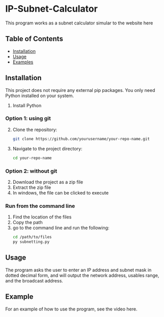 # IP-Subnet-Calculator

This program works as a subnet calculator simular to the website here

## Table of Contents

- [Installation](#installation)
- [Usage](#usage)
- [Examples](#examples)

## Installation

This project does not require any external pip packages. You only need Python installed on your system.

1. Install Python

### Option 1: using git
2. Clone the repository:

    ```sh
    git clone https://github.com/yourusername/your-repo-name.git
    ```

3. Navigate to the project directory:

    ```sh
    cd your-repo-name
    ```
### Option 2: without git
2. Download the project as a zip file
3. Extract the zip file
4. In windows, the file can be clicked to execute
### Run from the command line
1. Find the location of the files
2. Copy the path
3. go to the command line and run the following:
   ```sh
   cd /path/to/files
   py subnetting.py
   ```
## Usage

The program asks the user to enter an IP address and subnet mask in dotted decimal form, and will output the network address, usables range, and the broadcast address.

## Example

For an example of how to use the program, see the video here.
